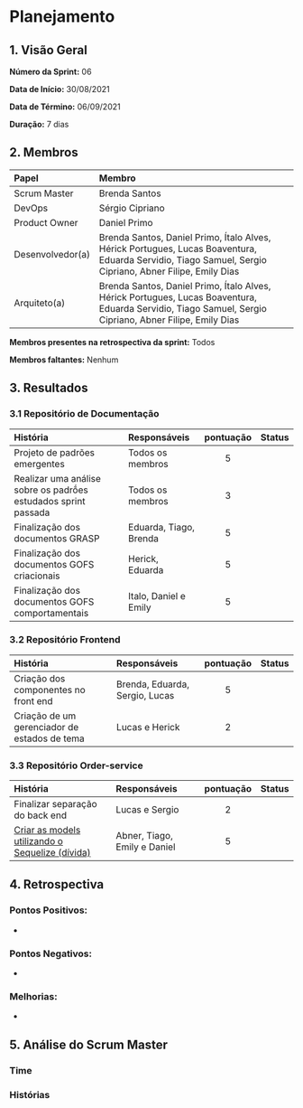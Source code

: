 # Planejamento 

## 1. Visão Geral

**Número da Sprint:** 06      

**Data de Início:** 30/08/2021   

**Data de Término:** 06/09/2021   

**Duração:** 7 dias 

## 2. Membros
|      Papel       |          Membro            |
| :--------------  | :-----------------------   |
|    Scrum Master  |       Brenda Santos        |
|      DevOps      |      Sérgio Cipriano       |
|   Product Owner  |       Daniel Primo         |
| Desenvolvedor(a) |Brenda Santos, Daniel Primo, Ítalo Alves, Hérick Portugues, Lucas Boaventura, Eduarda Servidio, Tiago Samuel, Sergio Cipriano, Abner Filipe, Emily Dias |
|   Arquiteto(a)   |Brenda Santos, Daniel Primo, Ítalo Alves, Hérick Portugues, Lucas Boaventura, Eduarda Servidio, Tiago Samuel, Sergio Cipriano, Abner Filipe, Emily Dias| 

**Membros presentes na retrospectiva da sprint:** Todos      

**Membros faltantes:** Nenhum

## 3. Resultados

### 3.1 Repositório de Documentação
|  História  | Responsáveis  | pontuação | Status |
| :--------  | :-----------  | :-------: | :----: |
| Projeto de padrões emergentes | Todos os membros | 5 |
| Realizar uma análise sobre os padrṍes estudados sprint passada | Todos os membros | 3 |
| Finalização dos documentos GRASP | Eduarda, Tiago, Brenda | 5 |
| Finalização dos documentos GOFS criacionais | Herick, Eduarda | 5 |
| Finalização dos documentos GOFS comportamentais | Italo, Daniel e Emily | 5 | 

### 3.2 Repositório Frontend
|  História  | Responsáveis  | pontuação | Status |
| :--------  | :-----------  | :-------: | :----: |
| Criação dos componentes no front end | Brenda, Eduarda, Sergio, Lucas | 5 |
| Criação de um gerenciador de estados de tema | Lucas e Herick | 2 |

### 3.3 Repositório Order-service
|  História  | Responsáveis  | pontuação | Status |
| :--------  | :-----------  | :-------: | :----: |
| Finalizar separação do back end | Lucas e Sergio | 2 |
| [Criar as models utilizando o Sequelize (dívida)](https://github.com/UnBArqDsw2021-1/2021.1_G02_TaNaMesa_docs/issues/98)| Abner, Tiago, Emily e Daniel | 5 |

## 4. Retrospectiva

### Pontos Positivos:
* 

### Pontos Negativos:
* 

### Melhorias:
*


## 5. Análise do Scrum Master
### Time


### Histórias

